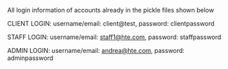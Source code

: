 All login information of accounts already in the pickle files shown below

CLIENT LOGIN:
  username/email: client@test,
  password: clientpassword

STAFF LOGIN:
  username/email: staff1@hte.com,
  password: staffpassword

ADMIN LOGIN:
  username/email: andrea@hte.com,
  password: adminpassword
